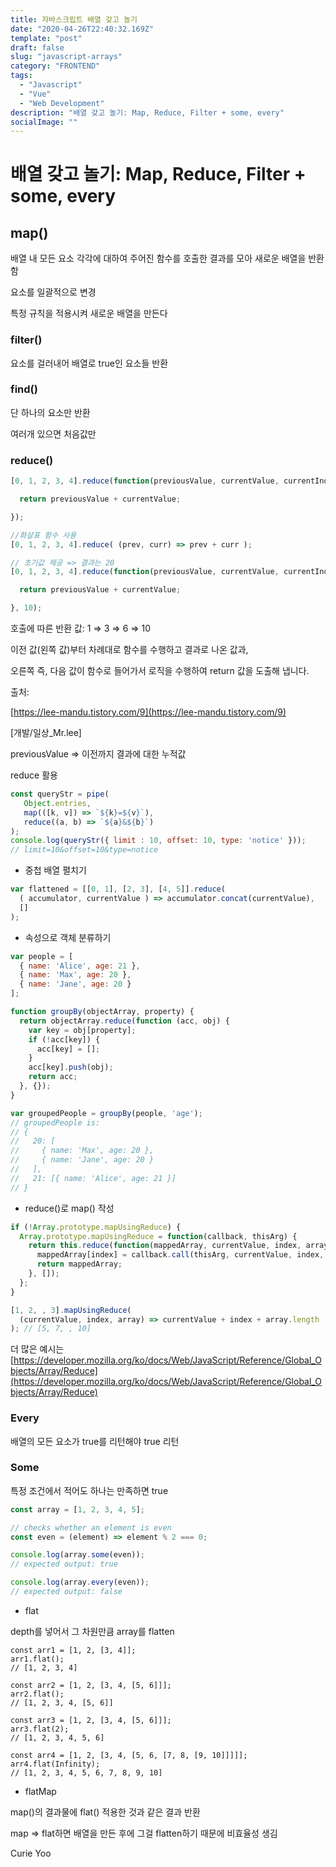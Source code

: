 ```yaml
---
title: 자바스크립트 배열 갖고 놀기
date: "2020-04-26T22:40:32.169Z"
template: "post"
draft: false
slug: "javascript-arrays"
category: "FRONTEND"
tags:
  - "Javascript"
  - "Vue"
  - "Web Development"
description: "배열 갖고 놀기: Map, Reduce, Filter + some, every"
socialImage: ""
---
```

# 배열 갖고 놀기: Map, Reduce, Filter + some, every

## map()

배열 내 모든 요소 각각에 대하여 주어진 함수를 호출한 결과를 모아 새로운 배열을 반환함

요소를 일괄적으로 변경

특정 규칙을 적용시켜 새로운 배열을 만든다

 

### filter()

요소를 걸러내어 배열로 true인 요소들 반환

### find()

단 하나의 요소만 반환

여러개 있으면 처음값만

### reduce()

```jsx
[0, 1, 2, 3, 4].reduce(function(previousValue, currentValue, currentIndex, array) {

  return previousValue + currentValue;

});

//화살표 함수 사용 
[0, 1, 2, 3, 4].reduce( (prev, curr) => prev + curr );

// 초기값 제공 => 결과는 20 
[0, 1, 2, 3, 4].reduce(function(previousValue, currentValue, currentIndex, array) {

  return previousValue + currentValue;

}, 10);
```

호출에 따른 반환 값: 1 ⇒ 3 ⇒ 6 ⇒ 10 

이전 값(왼쪽 값)부터 차례대로 함수를 수행하고 결과로 나온 값과,

오른쪽 즉, 다음 값이 함수로 들어가서 로직을 수행하여 return 값을 도출해 냅니다.

출처:

[https://lee-mandu.tistory.com/9](https://lee-mandu.tistory.com/9)

[개발/일상_Mr.lee]

previousValue ⇒ 이전까지 결과에 대한 누적값

reduce 활용

```jsx
const queryStr = pipe(
   Object.entries,
   map(([k, v]) => `${k}=${v}`),
   reduce((a, b) => `${a}&${b}`)
);
console.log(queryStr({ limit : 10, offset: 10, type: 'notice' }));
// limit=10&offset=10&type=notice
```

- 중첩 배열 펼치기

```jsx
var flattened = [[0, 1], [2, 3], [4, 5]].reduce(
  ( accumulator, currentValue ) => accumulator.concat(currentValue),
  []
);
```

- 속성으로 객체 분류하기

```jsx
var people = [
  { name: 'Alice', age: 21 },
  { name: 'Max', age: 20 },
  { name: 'Jane', age: 20 }
];

function groupBy(objectArray, property) {
  return objectArray.reduce(function (acc, obj) {
    var key = obj[property];
    if (!acc[key]) {
      acc[key] = [];
    }
    acc[key].push(obj);
    return acc;
  }, {});
}

var groupedPeople = groupBy(people, 'age');
// groupedPeople is:
// { 
//   20: [
//     { name: 'Max', age: 20 }, 
//     { name: 'Jane', age: 20 }
//   ], 
//   21: [{ name: 'Alice', age: 21 }] 
// }
```

- reduce()로 map() 작성

```jsx
if (!Array.prototype.mapUsingReduce) {
  Array.prototype.mapUsingReduce = function(callback, thisArg) {
    return this.reduce(function(mappedArray, currentValue, index, array) {
      mappedArray[index] = callback.call(thisArg, currentValue, index, array);
      return mappedArray;
    }, []);
  };
}

[1, 2, , 3].mapUsingReduce(
  (currentValue, index, array) => currentValue + index + array.length
); // [5, 7, , 10]

```

더 많은 예시는 [https://developer.mozilla.org/ko/docs/Web/JavaScript/Reference/Global_Objects/Array/Reduce](https://developer.mozilla.org/ko/docs/Web/JavaScript/Reference/Global_Objects/Array/Reduce) 

### Every

배열의 모든 요소가 true를 리턴해야 true 리턴

### Some

특정 조건에서 적어도 하나는 만족하면 true

```jsx
const array = [1, 2, 3, 4, 5];

// checks whether an element is even
const even = (element) => element % 2 === 0;

console.log(array.some(even));
// expected output: true

console.log(array.every(even));
// expected output: false 
```

- flat

depth를 넣어서 그 차원만큼 array를 flatten 

```
const arr1 = [1, 2, [3, 4]];
arr1.flat(); 
// [1, 2, 3, 4]

const arr2 = [1, 2, [3, 4, [5, 6]]];
arr2.flat();
// [1, 2, 3, 4, [5, 6]]

const arr3 = [1, 2, [3, 4, [5, 6]]];
arr3.flat(2);
// [1, 2, 3, 4, 5, 6]

const arr4 = [1, 2, [3, 4, [5, 6, [7, 8, [9, 10]]]]];
arr4.flat(Infinity);
// [1, 2, 3, 4, 5, 6, 7, 8, 9, 10]
```

- flatMap

map()의 결과물에 flat() 적용한 것과 같은 결과 반환

map ⇒ flat하면 배열을 만든 후에 그걸 flatten하기 때문에 비효율성 생김

Curie Yoo